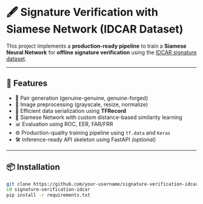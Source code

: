 # 🖋️ Signature Verification with Siamese Network (IDCAR Dataset)

This project implements a **production-ready pipeline** to train a **Siamese Neural Network** for **offline signature verification** using the [IDCAR signature dataset](https://www.researchgate.net/publication/335391564_IDCAR_A_New_Indian_Dataset_for_Offline_Signature_Verification).

---

## 🚀 Features

- 🔁 Pair generation (genuine-genuine, genuine-forged)
- 🧼 Image preprocessing (grayscale, resize, normalize)
- 💾 Efficient data serialization using **TFRecord**
- 🧠 Siamese Network with custom distance-based similarity learning
- 📊 Evaluation using ROC, EER, FAR/FRR
- ⚙️ Production-quality training pipeline using `tf.data` and `Keras`
- 🛠️ Inference-ready API skeleton using FastAPI *(optional)*

---

## 📦 Installation

```bash
git clone https://github.com/your-username/signature-verification-idcar.git
cd signature-verification-idcar
pip install -r requirements.txt